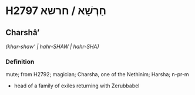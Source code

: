 # H2797 חַרְשָׁא / חרשא

## Charshâʼ

_(khar-shaw' | hahr-SHAW | hahr-SHA)_

### Definition

mute; from H2792; magician; Charsha, one of the Nethinim; Harsha; n-pr-m

- head of a family of exiles returning with Zerubbabel
